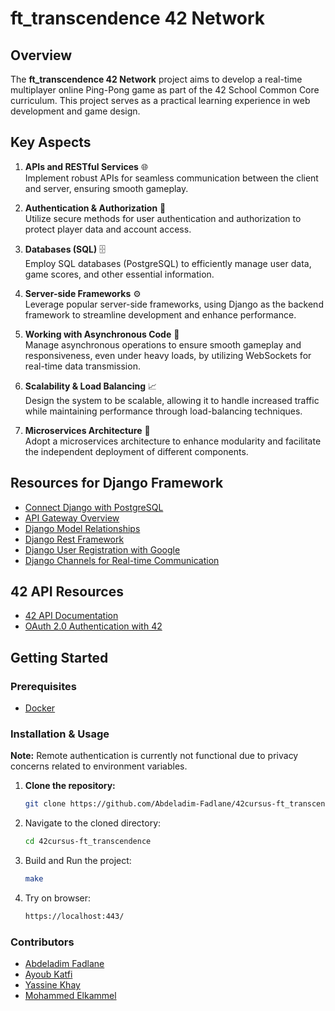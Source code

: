 # ft_transcendence 42 Network

## Overview
The **ft_transcendence 42 Network** project aims to develop a real-time multiplayer online Ping-Pong game as part of the 42 School Common Core curriculum. This project serves as a practical learning experience in web development and game design.

## Key Aspects

1. **APIs and RESTful Services** 🌐  
   Implement robust APIs for seamless communication between the client and server, ensuring smooth gameplay.

2. **Authentication & Authorization** 🔐  
   Utilize secure methods for user authentication and authorization to protect player data and account access.

3. **Databases (SQL)** 🗄️  
   Employ SQL databases (PostgreSQL) to efficiently manage user data, game scores, and other essential information.

4. **Server-side Frameworks** ⚙️  
   Leverage popular server-side frameworks, using Django as the backend framework to streamline development and enhance performance.

5. **Working with Asynchronous Code** 🔄  
   Manage asynchronous operations to ensure smooth gameplay and responsiveness, even under heavy loads, by utilizing WebSockets for real-time data transmission.

6. **Scalability & Load Balancing** 📈  
   Design the system to be scalable, allowing it to handle increased traffic while maintaining performance through load-balancing techniques.

7. **Microservices Architecture** 🧩  
   Adopt a microservices architecture to enhance modularity and facilitate the independent deployment of different components.


## Resources for Django Framework
- [Connect Django with PostgreSQL](https://github.com/docker/awesome-compose/blob/master/official-documentation-samples/django/README.md)
- [API Gateway Overview](https://www.wallarm.com/what/the-concept-of-an-api-gateway)
- [Django Model Relationships](https://medium.com/@biswajitpanda973/django-model-relationships-11ef9d73168d)
- [Django Rest Framework](https://medium.com/@devsumitg/the-power-of-django-rest-framework-streamline-your-api-development-387be93a8acb)
- [Django User Registration with Google](https://medium.com/@infowithkiiru/django-user-registration-with-google-67524cce5ab7)
- [Django Channels for Real-time Communication](https://medium.com/@devsumitg/revolutionize-your-chat-app-with-django-channels-unleashing-real-time-communication-power-86814f198ca3)

## 42 API Resources
- [42 API Documentation](https://api.intra.42.fr/apidoc/guides/getting_started)
- [OAuth 2.0 Authentication with 42](https://api.intra.42.fr/apidoc/guides/web_application_flow)

## Getting Started

### Prerequisites
- [Docker](https://www.docker.com/)

### Installation & Usage
**Note:** Remote authentication is currently not functional due to privacy concerns related to environment variables.

1. **Clone the repository:**
   ```bash
   git clone https://github.com/Abdeladim-Fadlane/42cursus-ft_transcendence.git

2. Navigate to the cloned directory:
    ```bash 
    cd 42cursus-ft_transcendence
3. Build and Run the project:
    ```bash 
    make
4. Try on browser:
    ```bash
    https://localhost:443/
### Contributors
- [Abdeladim Fadlane](https://github.com/Abdeladim-Fadlane)
- [Ayoub Katfi](https://github.com/ayyoubkatfi)
- [Yassine Khay](https://github.com/yakhay)
- [Mohammed Elkammel](https://github.com/moelkama)
